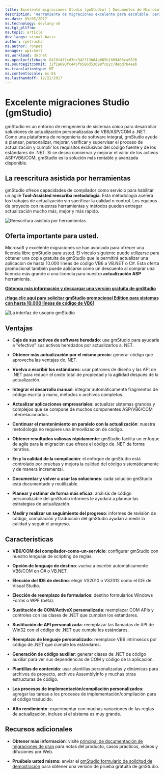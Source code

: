 ```yaml
---
title: Excelente migraciones Studio (gmStudio) | Documentos de Microsoft
description: "Herramienta de migraciones excelente para escalable, personalizado VB6/ASP/COMM a soluciones de actualización de .NET"
ms.date: 09/05/2017
ms.technology: devlang-vb
ms.tgt_pltfrm: 
ms.topic: article
dev_langs: visual-basic
author: rpetrusha
ms.author: ronpet
manager: wpickett
ms.workload: dotnet
ms.openlocfilehash: 8478f4f7cd3bc342f19b84a085b1889405ca6676
ms.sourcegitcommit: 32f1a690fc445f9586d53698fc82c7debd784eeb
ms.translationtype: MT
ms.contentlocale: es-ES
ms.lasthandoff: 12/22/2017
---
```

# <a name="great-migrations-studio-gmstudio"></a>Excelente migraciones Studio (gmStudio)

gmStudio es un entorno de reingeniería de sistemas único para desarrollar soluciones de actualización personalizadas de VB6/ASP/COM a .NET. Como una plataforma de reingeniería de software integral, gmStudio ayuda a planear, personalizar, mejorar, verificar y supervisar el proceso de actualización y cumplir los requisitos exclusivos del código fuente y de los estándares de .NET.  Si se desea conservar y mejorar el valor de los activos ASP/VB6/COM, gmStudio es la solución más rentable y avanzada disponible. 

## <a name="the-tool-assisted-rewrite"></a>La reescritura asistida por herramientas

gmStudio ofrece capacidades de compilador como servicio para habilitar un agile **Tool-Assisted reescriba metodología**. Esta metodología acelera los trabajos de actualización sin sacrificar la calidad o control. Los equipos de proyecto con nuestras herramientas y métodos pueden entregar actualización mucho más, mejor y más rápido.

![Reescritura asistida por herramientas](./media/tool-assisted-rewrite.png) 

## <a name="important-offer-for-you"></a>Oferta importante para usted.

Microsoft y excelente migraciones se han asociado para ofrecer una licencia libre gmStudio para usted. El vínculo siguiente puede utilizarse para obtener una copia gratuita de gmStudio que le permitirá actualizar una aplicación de hasta 10.000 líneas de código VB6 a VB.NET o C#. Esta oferta promocional también puede aplicarse como un descuento al comprar una licencia más grande o una licencia para nuestro **actualización ASP** herramienta.

[**Obtenga más información y descargar una versión gratuita de gmStudio**](http://www.greatmigrations.com/resources/gmstudio-promotion.aspx)

[**¡Haga clic aquí para solicitar gmStudio promocional Edition para sistemas con hasta 10.000 líneas de código de VB6!**](http://www.greatmigrations.com/resources/gmstudio-promotion.aspx)

![La interfaz de usuario gmStudio](./media/gmstudio-ui.png) 

## <a name="benefits"></a>Ventajas

- **Caja de sus activos de software heredado**: use gmStudio para ayudarle a "efectivo" sus activos heredados por actualizarlos a. NET.

- **Obtener más actualización por el mismo precio**: generar código que aprovecha las ventajas de. NET.

- **Vuelva a escribir los estándares**: usar patrones de diseño y las API de .NET para reducir el costo total de propiedad y la agilidad después de la actualización.  

- **Integrar el desarrollo manual**: integrar automáticamente fragmentos de código escrita a mano, métodos o archivos completos. 

- **Actualizar aplicaciones empresariales**: actualizar sistemas grandes y complejos que se compone de muchos componentes ASP/VB6/COM interrelacionados.

- **Continuar el mantenimiento en paralelo con la actualización**: nuestra metodología no requiere una inmovilización de código.  

- **Obtener resultados valiosas rápidamente**: gmStudio facilita un enfoque de agile para la migración que ofrece el código de .NET de forma iterativa.
 
- **En y la calidad de la compilación**: el enfoque de gmStudio está controlado por pruebas y mejora la calidad del código sistemáticamente y de manera incremental.

- **Documentar y volver a usar las soluciones**: cada solución gmStudio está documentado y reutilizable.

- **Planear y estimar de forma más eficaz**: análisis de código personalizable del gmStudio informes le ayudará a planear las estrategias de actualización.

- **Medir y realizar un seguimiento del progreso**: informes de revisión de código, compilación y traducción del gmStudio ayudan a medir la calidad y seguir el progreso.

## <a name="features"></a>Características

- **VB6/COM del compilador-como-un-servicio**: configurar gmStudio con nuestro lenguaje de scripting de reglas.

- **Opción de lenguaje de destino**: vuelva a escribir automáticamente VB6/COM en C# o VB.NET.

- **Elección del IDE de destino**: elegir VS2010 o VS2012 como el IDE de Visual Studio.

- **Elección de reemplazo de formularios**: destino formularios Windows Forms o WPF (beta).

- **Sustitución de COM/ActiveX personalizada**: reemplazar COM APIs y controles con las clases de .NET que cumplan los estándares.

- **Sustitución de API personalizada**: reemplazar las llamadas de API de Win32 con el código de .NET que cumple los estándares.

- **Reemplazo de lenguaje personalizado**: reemplace VB6 intrínsecos por código de .NET que cumple los estándares.

- **Generación de código auxiliar**: generar clases de .NET de código auxiliar para ver sus dependencias de COM y código de la aplicación.

- **Plantillas de contenido**: usar plantillas personalizadas y dinámicas para archivos de proyecto, archivos AssemblyInfo y muchas otras estructuras de código.

- **Los procesos de implementación/compilación personalizados**: agregar las tareas a los procesos de implementación/compilación para el código traducido.

- **Alto rendimiento**: experimentar con muchas variaciones de las reglas de actualización, incluso si el sistema es muy grande.

## <a name="additional-resources"></a>Recursos adicionales

- **Obtener más información**: visite [principal de documentación de migraciones de gran](https://www.greatmigrations.com/resources/documentation.aspx) para notas del producto, casos prácticos, vídeos y difusiones por Web.

- **Pruébelo usted mismo**: enviar el [gmStudio formulario de solicitud de demostración](http://www.greatmigrations.com/resources/gmstudio-promotion.aspx) para obtener una versión de prueba gratuita de gmStudio.
  
